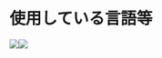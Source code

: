 # 使用している言語等
<img src="https://img.shields.io/badge/-HTML-{000000}.svg?logo=HTML"><img src="https://img.shields.io/badge/-React-{000000}.svg?logo=React">
